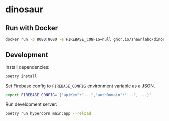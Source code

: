 # dinosaur

## Run with Docker

```bash
docker run -p 8080:8080 -e FIREBASE_CONFIG=null ghcr.io/shawnlabo/dinosaur
```

## Development

Install dependencies:

```bash
poetry install
```

Set Firebase config to `FIREBASE_CONFIG` environment variable as a JSON.

```bash
export FIREBASE_CONFIG='{"apiKey":"...","authDomain":"...", ...}'
```

Run development server:

```bash
poetry run hypercorn main:app --reload
```